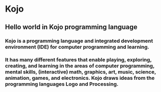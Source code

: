 # Kojo
## Hello world in Kojo programming language

### Kojo is a programming language and integrated development environment (IDE) for computer programming and learning.

### It has many different features that enable playing, exploring, creating, and learning in the areas of computer programming, mental skills, (interactive) math, graphics, art, music, science, animation, games, and electronics. Kojo draws ideas from the programming languages Logo and Processing.